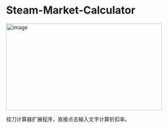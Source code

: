 # Steam-Market-Calculator
<img width="422" height="235" alt="image" src="https://github.com/user-attachments/assets/4cf75a1f-b378-478c-9264-131c56bc94b3" />

挂刀计算器扩展程序，直接点击输入文字计算折扣率。
